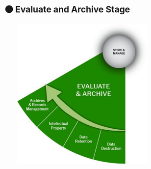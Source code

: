 # 🟠 Evaluate and Archive Stage

<figure><img src="../../../.gitbook/assets/Evaluate and Archive.jpg" alt=""><figcaption></figcaption></figure>

